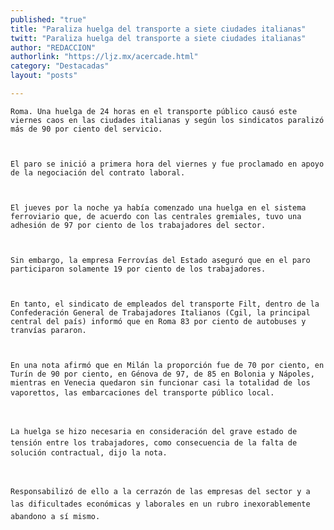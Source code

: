 ```yaml
---
published: "true"
title: "Paraliza huelga del transporte a siete ciudades italianas"
twitt: "Paraliza huelga del transporte a siete ciudades italianas"
author: "REDACCION"
authorlink: "https://ljz.mx/acercade.html"
category: "Destacadas"
layout: "posts"

---
```



  
    Roma. Una huelga de 24 horas en el transporte público causó este viernes caos en las ciudades italianas y según los sindicatos paralizó más de 90 por ciento del servicio.
  
  
  
    El paro se inició a primera hora del viernes y fue proclamado en apoyo de la negociación del contrato laboral.
  
  
  
    El jueves por la noche ya había comenzado una huelga en el sistema ferroviario que, de acuerdo con las centrales gremiales, tuvo una adhesión de 97 por ciento de los trabajadores del sector.
  
  
  
    Sin embargo, la empresa Ferrovías del Estado aseguró que en el paro participaron solamente 19 por ciento de los trabajadores.
  
  
  
    En tanto, el sindicato de empleados del transporte Filt, dentro de la Confederación General de Trabajadores Italianos (Cgil, la principal central del país) informó que en Roma 83 por ciento de autobuses y tranvías pararon.
  
  
  
    En una nota afirmó que en Milán la proporción fue de 70 por ciento, en Turín de 90 por ciento, en Génova de 97, de 85 en Bolonia y Nápoles, mientras en Venecia quedaron sin funcionar casi la totalidad de los vaporettos, las embarcaciones del transporte público local.
  
  
  
    La huelga se hizo necesaria en consideración del grave estado de tensión entre los trabajadores, como consecuencia de la falta de solución contractual, dijo la nota.
  
  
  
    Responsabilizó de ello a la cerrazón de las empresas del sector y a las dificultades económicas y laborales en un rubro inexorablemente abandono a sí mismo.
  

